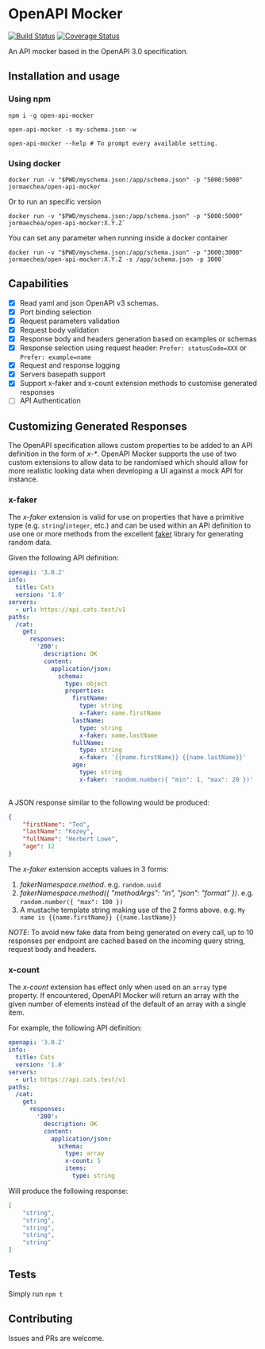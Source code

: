 # OpenAPI Mocker

[![Build Status](https://travis-ci.org/jormaechea/open-api-mocker.svg?branch=master)](https://travis-ci.org/jormaechea/open-api-mocker)
[![Coverage Status](https://coveralls.io/repos/github/jormaechea/open-api-mocker/badge.svg?branch=master)](https://coveralls.io/github/jormaechea/open-api-mocker?branch=master)

An API mocker based in the OpenAPI 3.0 specification.

## Installation and usage

### Using npm

```
npm i -g open-api-mocker

open-api-mocker -s my-schema.json -w

open-api-mocker --help # To prompt every available setting.
```

### Using docker

```
docker run -v "$PWD/myschema.json:/app/schema.json" -p "5000:5000" jormaechea/open-api-mocker
```

Or to run an specific version

```
docker run -v "$PWD/myschema.json:/app/schema.json" -p "5000:5000" jormaechea/open-api-mocker:X.Y.Z`
```

You can set any parameter when running inside a docker container

```
docker run -v "$PWD/myschema.json:/app/schema.json" -p "3000:3000" jormaechea/open-api-mocker:X.Y.Z -s /app/schema.json -p 3000`
```

## Capabilities

- [x] Read yaml and json OpenAPI v3 schemas.
- [x] Port binding selection
- [x] Request parameters validation
- [x] Request body validation
- [x] Response body and headers generation based on examples or schemas
- [x] Response selection using request header: `Prefer: statusCode=XXX` or `Prefer: example=name` 
- [x] Request and response logging
- [x] Servers basepath support
- [x] Support x-faker and x-count extension methods to customise generated responses
- [ ] API Authentication

## Customizing Generated Responses
The OpenAPI specification allows custom properties to be added to an API definition in the form of _x-*_.
OpenAPI Mocker supports the use of two custom extensions to allow data to be randomised which should allow for more 
realistic looking data when developing a UI against a mock API for instance.

### x-faker
The _x-faker_ extension is valid for use on properties that have a primitive type (e.g. `string`/`integer`, etc.) 
and can be used within an API definition to use one or more methods from the excellent 
[faker](https://www.npmjs.com/package/faker) library for generating random data.

Given the following API definition:
```yaml
openapi: '3.0.2'
info:
  title: Cats
  version: '1.0'
servers:
  - url: https://api.cats.test/v1
paths:
  /cat:
    get:
      responses:
        '200':
          description: OK
          content:
            application/json:
              schema:
                type: object
                properties:
                  firstName:
                    type: string
                    x-faker: name.firstName
                  lastName:
                    type: string
                    x-faker: name.lastName
                  fullName:
                    type: string
                    x-faker: '{{name.firstName}} {{name.lastName}}'
                  age:
                    type: string
                    x-faker: 'random.number({ "min": 1, "max": 20 })'
                  
``` 

A JSON response similar to the following would be produced:
```JSON
{
    "firstName": "Ted",
    "lastName": "Kozey",
    "fullName": "Herbert Lowe",
    "age": 12
}
```

The _x-faker_ extension accepts values in 3 forms:
1. _fakerNamespace.method_. e.g. `random.uuid`
2. _fakerNamespace.method({ "methodArgs": "in", "json": "format" })_. e.g. `random.number({ "max": 100 })`
3. A mustache template string making use of the 2 forms above. e.g. `My name is {{name.firstName}} {{name.lastName}}`

*NOTE*: To avoid new fake data from being generated on every call, up to 10 responses per endpoint are cached 
based on the incoming query string, request body and headers.

### x-count
The _x-count_ extension has effect only when used on an `array` type property.
If encountered, OpenAPI Mocker will return an array with the given number of elements instead of the default of an 
array with a single item.

For example, the following API definition:
```yaml
openapi: '3.0.2'
info:
  title: Cats
  version: '1.0'
servers:
  - url: https://api.cats.test/v1
paths:
  /cat:
    get:
      responses:
        '200':
          description: OK
          content:
            application/json:
              schema:
                type: array
                x-count: 5
                items:
                  type: string
```

Will produce the following response:
```JSON
[
    "string",
    "string",
    "string",
    "string",
    "string"
]
```

## Tests

Simply run `npm t`

## Contributing

Issues and PRs are welcome.
